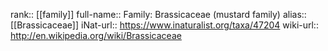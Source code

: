 

rank:: [[family]]
full-name:: Family: Brassicaceae (mustard family)
alias:: [[Brassicaceae]]
iNat-url:: https://www.inaturalist.org/taxa/47204
wiki-url:: http://en.wikipedia.org/wiki/Brassicaceae
